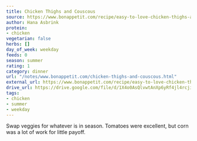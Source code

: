 ```yaml
---
title: Chicken Thighs and Couscous
source: https://www.bonappetit.com/recipe/easy-to-love-chicken-thighs-and-couscous
author: Hana Asbrink
protein:
- chicken
vegetarian: false
herbs: []
day_of_week: weekday
feeds: 0
season: summer
rating: 1
category: dinner
url: "/notes/www.bonappetit.com/chicken-thighs-and-couscous.html"
external_url: https://www.bonappetit.com/recipe/easy-to-love-chicken-thighs-and-couscous
drive_url: https://drive.google.com/file/d/1X4o0AsQlvwtAnXp6yRf4jl4rcjiaL6I-/view?usp=drive_link
tags:
- chicken
- summer
- weekday
---
```


Swap veggies for whatever is in season.  Tomatoes were excellent, but corn was a lot of work for little payoff.
